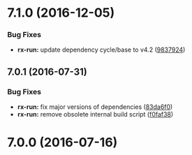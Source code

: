 <a name="7.1.0"></a>
# 7.1.0 (2016-12-05)


### Bug Fixes

* **rx-run:** update dependency cycle/base to v4.2 ([9837924](https://github.com/cyclejs/cyclejs/tree/master/packages/rx-run/commit/9837924))



<a name="7.0.1"></a>
## 7.0.1 (2016-07-31)


### Bug Fixes

* **rx-run:** fix major versions of dependencies ([83da6f0](https://github.com/cyclejs/cyclejs/tree/master/packages/rx-run/commit/83da6f0))
* **rx-run:** remove obsolete internal build script ([f0faf38](https://github.com/cyclejs/cyclejs/tree/master/packages/rx-run/commit/f0faf38))



<a name="7.0.0"></a>
# 7.0.0 (2016-07-16)




